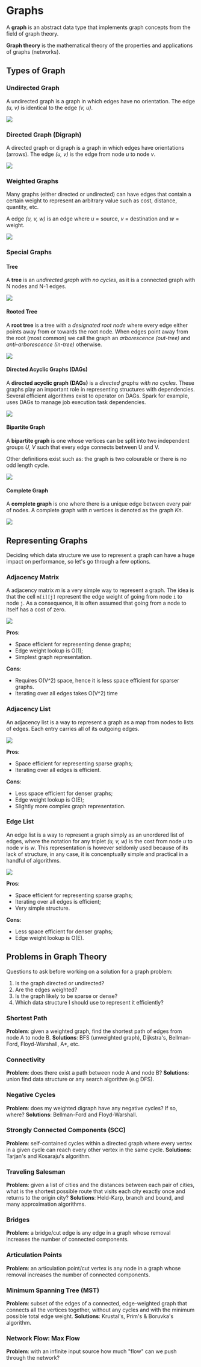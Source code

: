# Graphs
A **graph** is an abstract data type that implements graph concepts from the field of graph theory.

**Graph theory** is the mathematical theory of the properties and applications of graphs (networks).

## Types of Graph
### Undirected Graph
A undirected graph is a graph in which edges have no orientation. The edge *(u, v)* is identical
to the edge *(v, u)*.

![](images/graph_undirected_example.png)

### Directed Graph (Digraph)
A directed graph or digraph is a graph in which edges have orientations (arrows). The edge *(u, v)*
is the edge from node *u* to node *v*.

![](images/graph_directed_example.png)

### Weighted Graphs
Many graphs (either directed or undirected) can have edges that contain a certain weight to 
represent an arbitrary value such as cost, distance, quantity, etc. 

A edge *(u, v, w)* is an edge where *u* = source, *v* = destination and *w* = weight.

![](images/weighted_graph_example.png)

### Special Graphs
#### Tree
A **tree** is an *undirected graph with no cycles*, as it is a connected graph with N nodes and N-1 
edges.

![](images/tree.png)

#### Rooted Tree
A **root tree** is a tree with a *designated root node* where every edge either points away from or 
towards the root node. When edges point away from the root (most common) we call the graph an
 *arborescence (out-tree)* and *anti-arborescence (in-tree)* otherwise.

![](images/rooted_tree.png)
 
#### Directed Acyclic Graphs (DAGs)
A **directed acyclic graph (DAGs)** is a *directed graphs with no cycles*. These graphs play an
important role in representing structures with dependencies. Several efficient algorithms exist to
operator on DAGs. Spark for example, uses DAGs to manage job execution task dependencies.

![](images/directed_acyclic_graph_dag.png)

#### Bipartite Graph
A **bipartite graph** is one whose vertices can be split into two independent groups *U, V* such
that every edge connects between U and V.

Other definitions exist such as: the graph is two colourable or there is no odd length cycle.

![](images/bipartite_graph.png)

#### Complete Graph
A **complete graph** is one where there is a unique edge between every pair of nodes. A complete
graph with *n* vertices is denoted as the graph *Kn*.

![](images/complete_graph.png)
  
## Representing Graphs
Deciding which data structure we use to represent a graph can have a huge impact on performance, so
let's go through a few options.

### Adjacency Matrix
A adjacency matrix *m* is a very simple way to represent a graph. The idea is that the cell 
`m[i][j]` represent the edge weight of going from node `i` to node `j`. As a consequence, it is 
often assumed that going from a node to itself has a cost of zero.

![](images/adjacency_matrix.png)

**Pros**:
- Space efficient for representing dense graphs;
- Edge weight lookup is O(1);
- Simplest graph representation.

**Cons**:
- Requires O(V^2) space, hence it is less space efficient for sparser graphs.
- Iterating over all edges takes O(V^2) time

### Adjacency List
An adjacency list is a way to represent a graph as a map from nodes to lists of edges. Each entry
carries all of its outgoing edges.

![](images/adjacency_list.png)

**Pros**:
- Space efficient for representing sparse graphs;
- Iterating over all edges is efficient.

**Cons**:
- Less space efficient for denser graphs;
- Edge weight lookup is O(E);
- Slightly more complex graph representation.

### Edge List
An edge list is a way to represent a graph simply as an unordered list of edges, where the notation
for any triplet *(u, v, w)* is the cost from node *u* to node *v* is *w*. This representation is 
however seldomly used because of its lack of structure, in any case, it is concenptually simple and
practical in a handful of algorithms.

![](images/edge_list.png)

**Pros**:
- Space efficient for representing sparse graphs;
- Iterating over all edges is efficient;
- Very simple structure.

**Cons**:
- Less space efficient for denser graphs;
- Edge weight lookup is O(E).

## Problems in Graph Theory
Questions to ask before working on a solution for a graph problem:
1. Is the graph directed or undirected?
2. Are the edges weighted?
3. Is the graph likely to be sparse or dense?
4. Which data structure I should use to represent it efficiently?

### Shortest Path
**Problem**: given a weighted graph, find the shortest path of edges from node A to node B.
**Solutions**: BFS (unweighted graph), Dijkstra's, Bellman-Ford, Floyd-Warshall, A*, etc.

### Connectivity
**Problem**: does there exist a path between node A and node B?
**Solutions**: union find data structure or any search algorithm (e.g DFS).

### Negative Cycles
**Problem**: does my weighted digraph have any negative cycles? If so, where?
**Solutions**: Bellman-Ford and Floyd-Warshall.

### Strongly Connected Components (SCC)
**Problem**: self-contained cycles within a directed graph where every vertex in a given cycle can 
reach every other vertex in the same cycle.
**Solutions**: Tarjan's and Kosaraju's algorithm.

### Traveling Salesman
**Problem**: given a list of cities and the distances between each pair of cities, what is the
shortest possible route that visits each city exactly once and returns to the origin city?
**Solutions**: Held-Karp, branch and bound, and many approximation algorithms.

### Bridges
**Problem**: a bridge/cut edge is any edge in a graph whose removal increases the number of 
connected components.

### Articulation Points
**Problem**: an articulation point/cut vertex is any node in a graph whose removal increases the
number of connected components.

### Minimum Spanning Tree (MST)
**Problem**: subset of the edges of a connected, edge-weighted graph that connects all the vertices
together, without any cycles and with the minimum possible total edge weight.
**Solutions**: Krustal's, Prim's & Boruvka's algorithm.

### Network Flow: Max Flow
**Problem**: with an infinite input source how much "flow" can we push through the network?